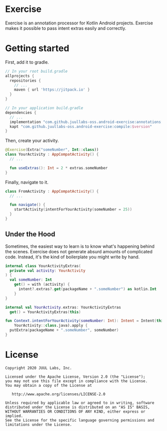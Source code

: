 # Exercise

Exercise is an annotation processor for Kotlin Android projects.
Exercise makes it possible to pass intent extras easily and correctly.

# Getting started

First, add it to gradle.

```gradle
// In your root build.gradle
allprojects {
  repositories {
    // ...
    maven { url 'https://jitpack.io' }
  }
}

// In your application build.gradle
dependencies {
  // ...
  implementation "com.github.juullabs-oss.android-exercise:annotations:$version"
  kapt "com.github.juullabs-oss.android-exercise:compile:$version"
}
```

Then, create your activity.

```kotlin
@Exercise(Extra("someNumber", Int::class))
class YourActivity : AppCompatActivity() {
  // ...

  fun useExtras(): Int = 2 * extras.someNumber
}
```

Finally, navigate to it.

```kotlin
class FromActivity : AppCompatActivity() {
  // ...

  fun navigate() {
    startActivity(intentForYourActivity(someNumber = 25))
  }
}
```
## Under the Hood

Sometimes, the easiest way to learn is to know what's happening behind the scenes.
Exercise does not generate absurd amounts of complicated code.
Instead, it's the kind of boilerplate you might write by hand.

```kotlin
internal class YourActivityExtras(
  private val activity: YourActivity
) {
  val someNumber: Int
    get() = with (activity) {
      intent?.extras?.get(packageName + ".someNumber") as kotlin.Int
    }
}

internal val YourActivity.extras: YourActivityExtras
  get() = YourActivityExtras(this)

fun Context.intentForYourActivity(someNumber: Int): Intent = Intent(this,
    YourActivity::class.java).apply {
  putExtra(packageName + ".someNumber", someNumber)
}
```

# License

```
Copyright 2020 JUUL Labs, Inc.

Licensed under the Apache License, Version 2.0 (the "License");
you may not use this file except in compliance with the License.
You may obtain a copy of the License at

   http://www.apache.org/licenses/LICENSE-2.0

Unless required by applicable law or agreed to in writing, software
distributed under the License is distributed on an "AS IS" BASIS,
WITHOUT WARRANTIES OR CONDITIONS OF ANY KIND, either express or implied.
See the License for the specific language governing permissions and
limitations under the License.
```
